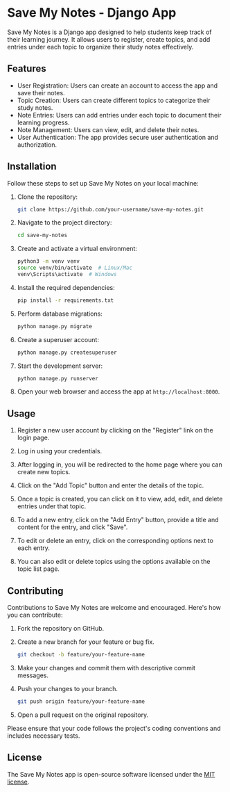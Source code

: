 # Save My Notes - Django App

Save My Notes is a Django app designed to help students keep track of their learning journey. It allows users to register, create topics, and add entries under each topic to organize their study notes effectively.

## Features

- User Registration: Users can create an account to access the app and save their notes.
- Topic Creation: Users can create different topics to categorize their study notes.
- Note Entries: Users can add entries under each topic to document their learning progress.
- Note Management: Users can view, edit, and delete their notes.
- User Authentication: The app provides secure user authentication and authorization.

## Installation

Follow these steps to set up Save My Notes on your local machine:

1. Clone the repository:

   ```bash
   git clone https://github.com/your-username/save-my-notes.git
   ```

2. Navigate to the project directory:

   ```bash
   cd save-my-notes
   ```

3. Create and activate a virtual environment:

   ```bash
   python3 -m venv venv
   source venv/bin/activate  # Linux/Mac
   venv\Scripts\activate  # Windows
   ```

4. Install the required dependencies:

   ```bash
   pip install -r requirements.txt
   ```

5. Perform database migrations:

   ```bash
   python manage.py migrate
   ```

6. Create a superuser account:

   ```bash
   python manage.py createsuperuser
   ```

7. Start the development server:

   ```bash
   python manage.py runserver
   ```

8. Open your web browser and access the app at `http://localhost:8000`.

## Usage

1. Register a new user account by clicking on the "Register" link on the login page.

2. Log in using your credentials.

3. After logging in, you will be redirected to the home page where you can create new topics.

4. Click on the "Add Topic" button and enter the details of the topic.

5. Once a topic is created, you can click on it to view, add, edit, and delete entries under that topic.

6. To add a new entry, click on the "Add Entry" button, provide a title and content for the entry, and click "Save".

7. To edit or delete an entry, click on the corresponding options next to each entry.

8. You can also edit or delete topics using the options available on the topic list page.

## Contributing

Contributions to Save My Notes are welcome and encouraged. Here's how you can contribute:

1. Fork the repository on GitHub.

2. Create a new branch for your feature or bug fix.

   ```bash
   git checkout -b feature/your-feature-name
   ```

3. Make your changes and commit them with descriptive commit messages.

4. Push your changes to your branch.

   ```bash
   git push origin feature/your-feature-name
   ```

5. Open a pull request on the original repository.

Please ensure that your code follows the project's coding conventions and includes necessary tests.

## License

The Save My Notes app is open-source software licensed under the [MIT license](https://opensource.org/licenses/MIT).

